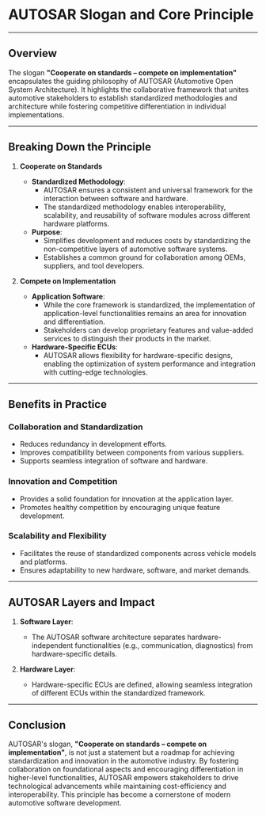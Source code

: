 # AUTOSAR Slogan and Core Principle

---

## **Overview**

The slogan **"Cooperate on standards – compete on implementation"** encapsulates the guiding philosophy of AUTOSAR (Automotive Open System Architecture). It highlights the collaborative framework that unites automotive stakeholders to establish standardized methodologies and architecture while fostering competitive differentiation in individual implementations.

---

## **Breaking Down the Principle**

1. **Cooperate on Standards**
   - **Standardized Methodology**:
     - AUTOSAR ensures a consistent and universal framework for the interaction between software and hardware.
     - The standardized methodology enables interoperability, scalability, and reusability of software modules across different hardware platforms.
   - **Purpose**:
     - Simplifies development and reduces costs by standardizing the non-competitive layers of automotive software systems.
     - Establishes a common ground for collaboration among OEMs, suppliers, and tool developers.

2. **Compete on Implementation**
   - **Application Software**:
     - While the core framework is standardized, the implementation of application-level functionalities remains an area for innovation and differentiation.
     - Stakeholders can develop proprietary features and value-added services to distinguish their products in the market.
   - **Hardware-Specific ECUs**:
     - AUTOSAR allows flexibility for hardware-specific designs, enabling the optimization of system performance and integration with cutting-edge technologies.

---

## **Benefits in Practice**

### **Collaboration and Standardization**
   - Reduces redundancy in development efforts.
   - Improves compatibility between components from various suppliers.
   - Supports seamless integration of software and hardware.

### **Innovation and Competition**
   - Provides a solid foundation for innovation at the application layer.
   - Promotes healthy competition by encouraging unique feature development.

### **Scalability and Flexibility**
   - Facilitates the reuse of standardized components across vehicle models and platforms.
   - Ensures adaptability to new hardware, software, and market demands.

---

## **AUTOSAR Layers and Impact**

1. **Software Layer**:
   - The AUTOSAR software architecture separates hardware-independent functionalities (e.g., communication, diagnostics) from hardware-specific details.

2. **Hardware Layer**:
   - Hardware-specific ECUs are defined, allowing seamless integration of different ECUs within the standardized framework.

---

## **Conclusion**

AUTOSAR's slogan, **"Cooperate on standards – compete on implementation"**, is not just a statement but a roadmap for achieving standardization and innovation in the automotive industry. By fostering collaboration on foundational aspects and encouraging differentiation in higher-level functionalities, AUTOSAR empowers stakeholders to drive technological advancements while maintaining cost-efficiency and interoperability. This principle has become a cornerstone of modern automotive software development.